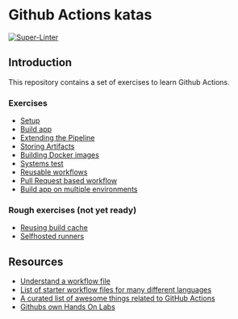 # Github Actions katas

[![Super-Linter](https://github.com/guldmand/Github-Actions-Training/actions/workflows/super-linter.yml/badge.svg)](https://github.com/marketplace/actions/super-linter)

## Introduction

This repository contains a set of exercises to learn Github Actions.

### Exercises

* [Setup](./labs/setup.md)
* [Build app](./labs/build-app.md)
* [Extending the Pipeline](./labs/extend-pipeline.md)
* [Storing Artifacts](./labs/storing-artifacts.md)
* [Building Docker images](./labs/docker-image.md)
* [Systems test](./labs/systems-test.md)
* [Reusable workflows](./labs/reusable.md)
* [Pull Request based workflow](./labs/pr-workflow.md)
* [Build app on multiple environments](./labs/matrix-builds.md)

### Rough exercises (not yet ready)
* [Reusing build cache ](./labs/build-cache.md)
* [Selfhosted runners](./labs/selfhosted-runner.md)


## Resources

* [Understand a workflow file](https://docs.github.com/en/actions/learn-github-actions/introduction-to-github-actions#understanding-the-workflow-file)
* [List of starter workflow files for many different languages](https://github.com/actions/starter-workflows/tree/main/ci)
* [A curated list of awesome things related to GitHub Actions](https://github.com/sdras/awesome-actions)
* [Githubs own Hands On Labs](https://github.com/ps-actions-sandbox/ActionsFundamentals)
